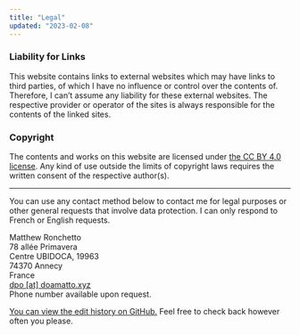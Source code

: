 ```yaml
---
title: "Legal"
updated: "2023-02-08"
---
```


### Liability for Links
This website contains links to external websites which may have links to third parties, of which I have no influence or control over the contents of. Therefore, I can’t assume any liability for these external websites. The respective provider or operator of the sites is always responsible for the contents of the linked sites.

### Copyright
The contents and works on this website are licensed under [the CC BY 4.0 license](https://creativecommons.org/licenses/by/4.0/deed.fr). Any kind of use outside the limits of copyright laws requires the written consent of the respective author(s).

---

You can use any contact method below to contact me for legal purposes or other general requests that involve data protection. I can only respond to French or English requests.

Matthew Ronchetto<br/>
78 allée Primavera<br/>
Centre UBIDOCA, 19963<br/>
74370 Annecy<br/>
France<br/>
[dpo \[at\] doamatto.xyz](mailto:dpo@doamatto.xyz)<br/>
Phone number available upon request.

[You can view the edit history on GitHub.](https://github.com/doamatto/maatt.fr/blob/main/content/legal.md) Feel free to check back however often you please.

